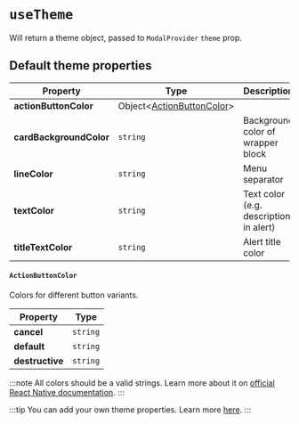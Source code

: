 # `useTheme`

Will return a theme object, passed to `ModalProvider` `theme` prop.

## Default theme properties
| Property | Type | Description |
| --- | --- | --- |
| **actionButtonColor** | Object<[ActionButtonColor](#ActionButtonColor)> |  |
| **cardBackgroundColor** | `string` | Background color of wrapper block |
| **lineColor** | `string` | Menu separator |
| **textColor** | `string` | Text color (e.g. description in alert) |
| **titleTextColor** | `string` | Alert title color |

#### <a name="ActionButtonColor"></a> `ActionButtonColor`

Colors for different button variants.

| Property | Type |
| --- | --- |
| **cancel** | `string` |
| **default** | `string` |
| **destructive** | `string` |

:::note
All colors should be a valid strings. Learn more about it on [official React Native documentation](https://reactnative.dev/docs/colors).
:::

:::tip
You can add your own theme properties. Learn more [here](../guides/themes.md#change-and-extend-themes).
:::
